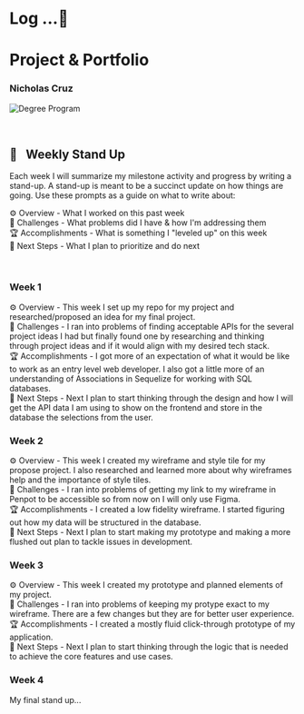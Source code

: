 
# Log ...🚀 



# Project & Portfolio
### Nicholas Cruz


![Degree Program](https://img.shields.io/badge/degree-web%20development-blue.svg)&nbsp; 

<br>


## 📢 &nbsp; Weekly Stand Up

Each week I will summarize my milestone activity and progress by writing a stand-up. A stand-up is meant to be a succinct update on how things are going. Use these prompts as a guide on what to write about:

⚙️ Overview - What I worked on this past week
<br>
🌵 Challenges - What problems did I have & how I'm addressing them
<br>
🏆 Accomplishments - What is something I "leveled up" on this week
<br>
🔮 Next Steps - What I plan to prioritize and do next

<br>

### Week 1

⚙️ Overview - This week I set up my repo for my project and researched/proposed an idea for my final project.
<br>
🌵 Challenges - I ran into problems of finding acceptable APIs for the several project ideas I had but finally found one by researching and thinking through project ideas and if it would
align with my desired tech stack.
<br>
🏆 Accomplishments - I got more of an expectation of what it would be like to work as an entry level web developer. I also got a little more of an understanding of Associations in Sequelize for working with SQL databases.
<br>
🔮 Next Steps - Next I plan to start thinking through the design and how I will get the API data I am using to show on the frontend and store in the database the selections from the user.

### Week 2

⚙️ Overview - This week I created my wireframe and style tile for my propose project. I also researched and learned more about why wireframes help and the importance of style tiles.
<br>
🌵 Challenges - I ran into problems of getting my link to my wireframe in Penpot to be accessible so from now on I will only use Figma.
<br>
🏆 Accomplishments - I created a low fidelity wireframe. I started figuring out how my data will be structured in the database.
<br>
🔮 Next Steps - Next I plan to start making my prototype and making a more flushed out plan to tackle issues in development.

### Week 3

⚙️ Overview - This week I created my prototype and planned elements of my project.
<br>
🌵 Challenges - I ran into problems of keeping my protype exact to my wireframe. There are a few changes but they are for better user experience.
<br>
🏆 Accomplishments - I created a mostly fluid click-through prototype of my application.
<br>
🔮 Next Steps - Next I plan to start thinking through the logic that is needed to achieve the core features and use cases.

### Week 4

My final stand up...





<br>
